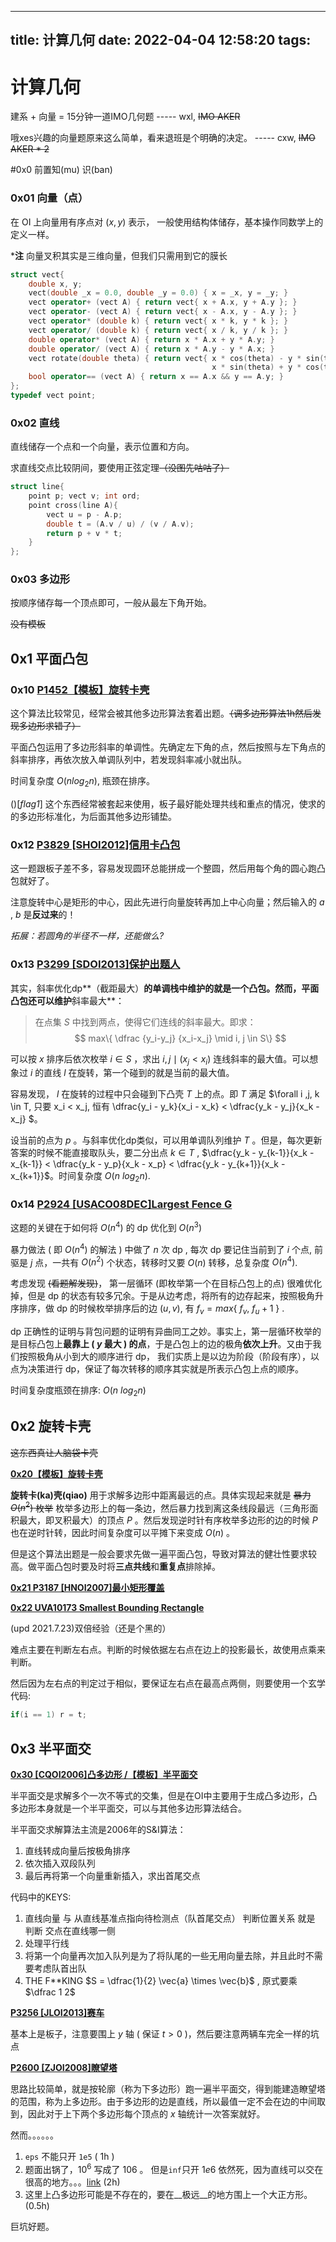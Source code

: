 
---
title: 计算几何
date: 2022-04-04 12:58:20
tags:
---


# 计算几何

建系 + 向量 = 15分钟一道IMO几何题                                           ----- wxl, ~~IMO AKER~~                                                                                                       

哦xes兴趣的向量题原来这么简单，看来退班是个明确的决定。  ----- cxw,  ~~IMO AKER * 2~~

#0x0 前置知(mu) 识(ban)

### 0x01 向量（点）

在 OI 上向量用有序点对 $(x, y)$ 表示， 一般使用结构体储存，基本操作同数学上的定义一样。

***注** 向量叉积其实是三维向量，但我们只需用到它的膜长

```cpp
struct vect{
	double x, y;
	vect(double _x = 0.0, double _y = 0.0) { x = _x, y = _y; }
	vect operator+ (vect A) { return vect{ x + A.x, y + A.y }; }
	vect operator- (vect A) { return vect{ x - A.x, y - A.y }; }
	vect operator* (double k) { return vect{ x * k, y * k }; }
	vect operator/ (double k) { return vect{ x / k, y / k }; }
	double operator* (vect A) { return x * A.x + y * A.y; }
	double operator/ (vect A) { return x * A.y - y * A.x; }
	vect rotate(double theta) { return vect{ x * cos(theta) - y * sin(theta), \
											 x * sin(theta) + y * cos(theta)}; }
	bool operator== (vect A) { return x == A.x && y == A.y; }
};
typedef vect point;
```

### 0x02 直线

直线储存一个点和一个向量，表示位置和方向。

求直线交点比较阴间，要使用正弦定理~~（没图先咕咕了）~~

``` cpp
struct line{
	point p; vect v; int ord;
	point cross(line A){
		vect u = p - A.p;
		double t = (A.v / u) / (v / A.v);
		return p + v * t;
	}
};
```

### 0x03 多边形

按顺序储存每一个顶点即可，一般从最左下角开始。

~~没有模板~~

## 0x1 平面凸包

### 0x10 [P1452【模板】旋转卡壳 ](https://www.luogu.com.cn/problem/P1452)

这个算法比较常见，经常会被其他多边形算法套着出题。~~（调多边形算法1h然后发现多边形求错了）~~

平面凸包运用了多边形斜率的单调性。先确定左下角的点，然后按照与左下角点的斜率排序，再依次放入单调队列中，若发现斜率减小就出队。

时间复杂度 $O(n log_2 n)$, 瓶颈在排序。

()[*flag1*] 这个东西经常被套起来使用，板子最好能处理共线和重点的情况，使求的的多边形标准化，为后面其他多边形铺垫。

### 0x12 [P3829 [SHOI2012]信用卡凸包](https://www.luogu.com.cn/problem/P3829)

这一题跟板子差不多，容易发现圆环总能拼成一个整圆，然后用每个角的圆心跑凸包就好了。

注意旋转中心是矩形的中心，因此先进行向量旋转再加上中心向量；然后输入的 $a$ , $b$ 是**反过来**的！

*拓展：若圆角的半径不一样，还能做么?*

### 0x13 [P3299 [SDOI2013]保护出题人](https://www.luogu.com.cn/problem/P3299)

其实，斜率优化dp**（截距最大）**的单调栈中维护的就是一个凸包。然而，平面凸包还可以维护**斜率最大**：

> 在点集 $S$ 中找到两点，使得它们连线的斜率最大。即求：
> $$
> max\{ \dfrac {y_i-y_j} {x_i-x_j} \mid i, j \in S\}
> $$

可以按 $x$ 排序后依次枚举 $i \in S$ ，求出 $i, j \mid (x_j < x_i)$ 连线斜率的最大值。可以想象过 $i$ 的直线 $l$ 在旋转，第一个碰到的就是当前的最大值。

容易发现， $l$ 在旋转的过程中只会碰到下凸壳 $T$ 上的点。即 $T$ 满足 $\forall i ,j, k \in T, 只要 x_i < x_j, 恒有 \dfrac{y_i - y_k}{x_i - x_k} < \dfrac{y_k - y_j}{x_k - x_j} $。

设当前的点为 $p$ 。与斜率优化dp类似，可以用单调队列维护 $T$ 。但是，每次更新答案的时候不能直接取队头，要二分出点 $k \in T$ ,  $\dfrac{y_k - y_{k-1}}{x_k - x_{k-1}} < \dfrac{y_k - y_p}{x_k - x_p} < \dfrac{y_k - y_{k+1}}{x_k - x_{k+1}}$。时间复杂度 $O(n\ log_2 n)$.

### 0x14 [P2924 [USACO08DEC]Largest Fence G](https://www.luogu.com.cn/problem/P2924)

这题的关键在于如何将 $O(n^4)$ 的 dp 优化到 $O(n^3)$

暴力做法 ( 即 $O(n^4)$ 的解法 ) 中做了 $n$ 次 dp , 每次 dp 要记住当前到了 $i$ 个点, 前驱是 $j$ 点，一共有 $O(n^2)$ 个状态，转移时又要 $O(n)$ 转移，总复杂度 $O(n^4)$.

考虑发现 ~~(看题解发现)~~， 第一层循环 (即枚举第一个在目标凸包上的点) 很难优化掉，但是 dp 的状态有较多冗余。于是从边考虑，将所有的边存起来，按照极角升序排序，做 dp 的时候枚举排序后的边 $(u, v)$, 有 $f_v = max \{ \ f_v, \ f_u + 1 \ \}$ .

dp 正确性的证明与背包问题的证明有异曲同工之妙。事实上，第一层循环枚举的是目标凸包上**最靠上 ( $y$ 最大 ) 的点**，于是凸包上的边的极角**依次上升**。又由于我们按照极角从小到大的顺序进行 dp， 我们实质上是以边为阶段（阶段有序），以点为决策进行 dp，保证了每次转移的顺序其实就是所表示凸包上点的顺序。

时间复杂度瓶颈在排序: $O(n\ log_2 n)$

## 0x2 旋转卡壳

~~这东西真让人脑袋卡壳~~

[**0x20【模板】旋转卡壳**](https://www.luogu.com.cn/problem/P1452)

**旋转卡(ka)壳(qiao)** 用于求解多边形中距离最远的点。具体实现起来就是  ~~暴力 $O(n^2)$ 枚举~~  枚举多边形上的每一条边，然后暴力找到离这条线段最远（三角形面积最大，即叉积最大）的顶点 $P$ 。然后发现逆时针有序枚举多边形的边的时候 $P$ 也在逆时针转，因此时间复杂度可以平摊下来变成 $O(n)$ 。

但是这个算法出题是一般会要求先做一遍平面凸包，导致对算法的健壮性要求较高。做平面凸包时要及时将**三点共线**和**重复点**排除掉。

[**0x21 P3187 [HNOI2007]最小矩形覆盖**](https://www.luogu.com.cn/problem/P3187)

[**0x22 UVA10173 Smallest Bounding Rectangle**](https://www.luogu.com.cn/problem/UVA10173)

(upd 2021.7.23)双倍经验（还是个黑的）

难点主要在判断左右点。判断的时候依据左右点在边上的投影最长，故使用点乘来判断。

然后因为左右点的判定过于相似，要保证左右点在最高点两侧，则要使用一个玄学代码:

```cpp
if(i == 1) r = t;
```

## 0x3 半平面交

[ **0x30 [CQOI2006]凸多边形 /【模板】半平面交** ](https://www.luogu.com.cn/problem/P4196)

半平面交是求解多个一次不等式的交集，但是在OI中主要用于生成凸多边形，凸多边形本身就是一个半平面交，可以与其他多边形算法结合。

半平面交求解算法主流是2006年的S&I算法：

1. 直线转成向量后按极角排序
2. 依次插入双段队列
3. 最后再将第一个向量重新插入，求出首尾交点

代码中的KEYS:

1. 直线向量 与 从直线基准点指向待检测点（队首尾交点） 判断位置关系 就是 判断 交点在直线哪一侧
2. 处理平行线
3. 将第一个向量再次加入队列是为了将队尾的一些无用向量去除，并且此时不需要考虑队首出队
4. THE F**KING $S = \dfrac{1}{2} \vec{a} \times  \vec{b}$  , 原式要乘 $\dfrac 1 2$

[**P3256 [JLOI2013]赛车**](https://www.luogu.com.cn/problem/P3256)

基本上是板子，注意要围上 $y$ 轴 ( 保证 $t > 0$  )，然后要注意两辆车完全一样的坑点

[**P2600 [ZJOI2008]瞭望塔**](https://www.luogu.com.cn/problem/P2600)

思路比较简单，就是按轮廓（称为下多边形）跑一遍半平面交，得到能建造瞭望塔的范围，称为上多边形。由于多边形的边是直线，所以最值一定不会在边的中间取到，因此对于上下两个多边形每个顶点的 $x$ 轴统计一次答案就好。

然而。。。。。。

1. ```eps``` 不能只开 ```1e5``` ( 1h )
2. 题面出锅了，$10^6$ 写成了 $106$ 。 但是```inf```只开 $1e6$ 依然死，因为直线可以交在很高的地方。。。[link](https://www.luogu.com.cn/blog/105254/solution-p2600) (2h)
3. 这里上凸多边形可能是不存在的，要在__极远__的地方围上一个大正方形。 (0.5h)

巨坑好题。
